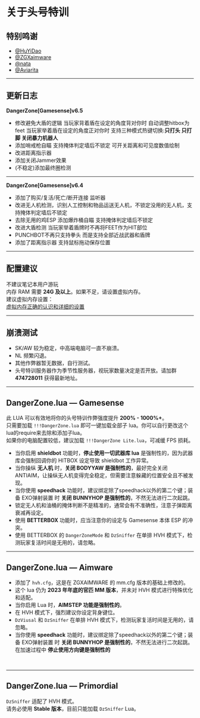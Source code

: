 # 关于头号特训
## 特别鸣谢
- [@HuYiDao](https://github.com/huyudai)<br>
- [@ZGXaimware](https://github.com/zgxaimware)<br>
- [@nata](https://github.com/explodingdigg)<br>
- [@Aviarita](https://github.com/Aviarita)<br>
---
## 更新日志
**DangerZone[Gamesense]v6.5**<br>
- 修改避免大盾的逻辑 当玩家背着盾在设定的角度背对你时 自动调整hitbox为feet 当玩家举着盾在设定的角度正对你时 支持三种模式热键切换:**只打头 只打脚 关闭暴力机器人**<br>
- 添加哨戒枪自瞄 支持掩体判定墙后不锁定 可开关距离和可见度数值绘制<br>
- 改进距离指示器<br>
- 添加关闭Jammer效果<br>
- (不稳定)添加最终圈检测<br>
---
**DangerZone[Gamesense]v6.4**<br>
- 添加了购买/复活/死亡/断开连接 监听器<br>
- 改进无人机检测，识别人工控制和物品运送无人机，不锁定没用的无人机，支持掩体判定墙后不锁定<br>
- 去除无用的鸡ESP 添加爆炸桶自瞄 支持掩体判定墙后不锁定<br>
- 改进大盾检测 当玩家举着盾牌时不再将FEET作为HIT部位<br>
- PUNCHBOT不再只支持拳头 而是支持全部近战武器和盾牌<br>
- 添加了距离指示器 支持鼠标拖动保存位置<br>
---
## 配置建议
不建议笔记本用户游玩<br>
内存 RAM 需要 **24G 及以上**。如果不足，请设置虚拟内存。<br>
建议虚拟内存设置： <br> 
[虚拟内存正确的认识和详细的设置](https://www.bilibili.com/video/BV1Zj411g73o/) <br>

---
## 崩溃测试
- SK/AW 较为稳定，中高端电脑可一直不崩溃。<br>
- NL 频繁闪退。<br>
- 其他作弊器暂无数据，自行测试。<br>
- 头号特训服务器作为季节性服务器，视玩家数量决定是否开放。请加群 **474728011** 获得最新地址。<br>
---
## DangerZone.lua — Gamesense
此 LUA 可以有效地将你的头号特训作弊强度提升 **200% - 1000%+**。<br>
只需要加载 `!!!DangerZone.lua` 即可一键加载全部子 lua。你可以自行更改这个lua的require来去除和添加子lua。<br>
如果你的电脑配置较低，建议加载 `!!!DangerZone Lite.lua`，可减缓 FPS 损耗。<br>
- 当你启用 **shieldbot** 功能时，**停止使用一切武器库 lua** 是强制性的，因为武器库会强制回调你的 HITBOX 设定导致 shieldbot 工作异常。<br>
- 当你操纵 **无人机** 时，**关闭 BODYYAW 是强制性的**，最好完全关闭 ANTIAIM，让操纵无人机变得完全稳定，但需要注意躲藏的位置安全且不被发现。<br>
- 当你使用 **speedhack** 功能时，建议绑定除了speedhack以外的第二个键；装备 EXO弹射装置 时 **关闭 BUNNYHOP 是强制性的**，不然无法进行二次起跳。<br>
- 锁定无人机和油桶的掩体判断不是精准的，通常会有不准确性，注意子弹距离衰减再设定。<br>
- 使用 **BETTERBOX** 功能时，应当注意你的设定与 Gamesense 本体 ESP 的冲突。<br>
- 使用 BETTERBOX 的 `DangerZoneMode` 和 `DzSniffer` 在单排 HVH 模式下，检测玩家复活时间是无用的，请忽略。<br>
---
## DangerZone.lua — Aimware
- 添加了 `hvh.cfg`，这是在 ZGXAIMWARE 的 mm.cfg 版本的基础上修改的。<br>
- 这个 lua 仍为 **2023 年年底的官匹 MM 版本**，并未对 HVH 模式进行特殊优化和适配。<br>
- 当你启用 Lua 时，**AIMSTEP 功能是强制性的**。<br>
- 在 HVH 模式下，强烈建议你设定背身键位。<br>
- `DzViusal` 和 `DzSniffer` 在单排 HVH 模式下，检测玩家复活时间是无用的，请忽略。<br>
- 当你使用 **speedhack** 功能时，建议绑定除了speedhack以外的第二个键；装备 EXO弹射装置 时 **关闭 BUNNYHOP 是强制性的**，不然无法进行二次起跳。在加速过程中 **停止使用方向键是强制性的**<br>
<br>

---

## DangerZone.lua — Primordial
`DzSniffer` 适配了 HVH 模式。<br>
请务必使用 **Stable 版本**，目前只能加载 `DzSniffer` Lua。<br>
